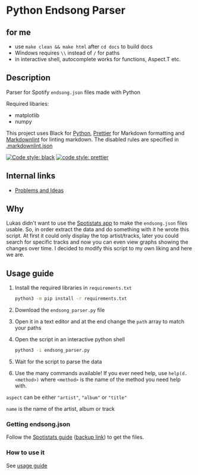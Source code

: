 # Python Endsong Parser

## for me

- use `make clean && make html` after `cd docs` to build docs
- Windows requires `\\` instead of `/` for paths
- in interactive shell, autocomplete works for functions, Aspect.T etc.

## Description

Parser for Spotify `endsong.json` files made with Python

Required libaries:

- matplotlib
- numpy

This project uses Black for [Python](https://github.com/psf/black), [Prettier](https://github.com/prettier/prettier) for Markdown formatting and [Markdownlint](https://github.com/markdownlint/markdownlint) for linting markdown. The disabled rules are specified in [.markdownlint.json](.markdownlint.json)

[![Code style: black](https://img.shields.io/badge/code%20style-black-000000.svg)](https://github.com/psf/black) [![code style: prettier](https://img.shields.io/badge/code_style-prettier-ff69b4.svg?style=flat-square)](https://github.com/prettier/prettier)

## Internal links

- [Problems and Ideas](problems-and-ideas.md)

## Why

Lukas didn't want to use the [Spotistats app](https://spotistats.app/) to make the `endsong.json` files usable. So, in order extract the data and do something with it he wrote this script. At first it could only display the top artist/tracks, later you could search for specific tracks and now you can even view graphs showing the changes over time. I decided to modify this script to my own liking and here we are.

## Usage guide

1. Install the required libraries in `requirements.txt`

   ```bash
   python3 -m pip install -r requirements.txt
   ```

2. Download the `endsong_parser.py` file
3. Open it in a text editor and at the end change the `path` array to match your paths
4. Open the script in an interactive python shell

   ```bash
   python3 -i endsong_parser.py
   ```

5. Wait for the script to parse the data
6. Use the many commands available! If you ever need help, use `help(d.<method>)` where `<method>` is the name of the method you need help with.

`aspect` can be either `"artist"`, `"album"` or `"title"`

`name` is the name of the artist, album or track

### Getting endsong.json

Follow the [Spotistats guide](https://support.spotistats.app/import/guide/) ([backup link](https://web.archive.org/web/20210824223644/https://support.spotistats.app/import/guide/)) to get the files.

### How to use it

See [usage guide](usage.md)
